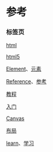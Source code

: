 # 参考

### 标签页

[html](https://wiki.developer.mozilla.org/zh-CN/docs/tag/html)

[html5](https://wiki.developer.mozilla.org/zh-CN/docs/tag/HTML5)

[Element](https://wiki.developer.mozilla.org/zh-CN/docs/tag/Element)、[元素](https://wiki.developer.mozilla.org/zh-CN/docs/tag/元素)

[Reference](https://wiki.developer.mozilla.org/zh-CN/docs/tag/Reference)、[参考](https://wiki.developer.mozilla.org/zh-CN/docs/tag/参考)

[教程](https://wiki.developer.mozilla.org/zh-CN/docs/tag/教程)

[入门](https://wiki.developer.mozilla.org/zh-CN/docs/tag/入门)

[Canvas](https://wiki.developer.mozilla.org/zh-CN/docs/tag/Canvas)

[布局](https://wiki.developer.mozilla.org/zh-CN/docs/tag/布局)

[learn](https://wiki.developer.mozilla.org/zh-CN/docs/tag/learn)、[学习](https://wiki.developer.mozilla.org/zh-CN/docs/tag/学习)

